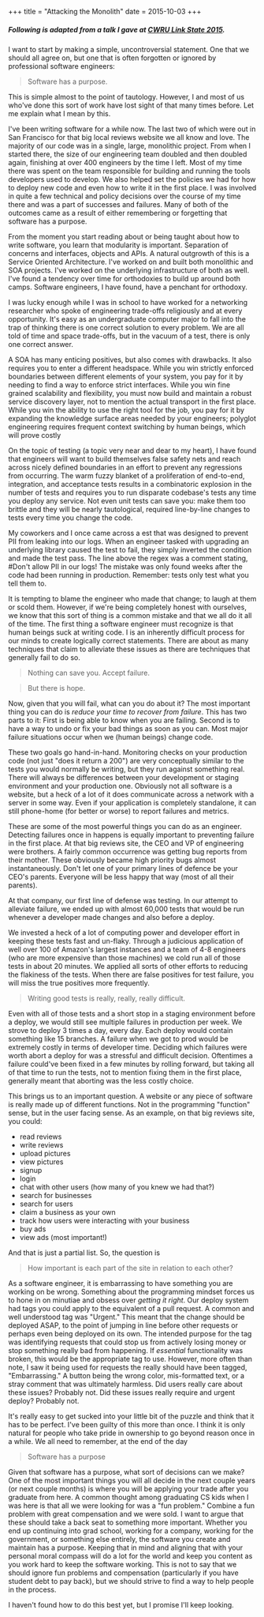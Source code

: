 +++
title = "Attacking the Monolith"
date = 2015-10-03
+++

##### Following is adapted from a talk I gave at [CWRU Link State 2015](http://acm.cwru.edu/acm/conference/2015).

I want to start by making a simple, uncontroversial statement. One that we should all agree on, but one that is often forgotten or ignored by professional software engineers:

> Software has a purpose.

This is simple almost to the point of tautology. However, I and most of us who've done this sort of work have lost sight of that many times before. Let me explain what I mean by this.

I've been writing software for a while now. The last two of which were out in San Francisco for that big local reviews website we all know and love. The majority of our code was in a single, large, monolithic project. From when I started there, the size of our engineering team doubled and then doubled again, finishing at over 400 engineers by the time I left. Most of my time there was spent on the team responsible for building and running the tools developers used to develop. We also helped set the policies we had for how to deploy new code and even how to write it in the first place. I was involved in quite a few technical and policy decisions over the course of my time there and was a part of successes and failures. Many of both of the outcomes came as a result of either remembering or forgetting that software has a purpose.

From the moment you start reading about or being taught about how to write software, you learn that modularity is important. Separation of concerns and interfaces, objects and APIs. A natural outgrowth of this is a Service Oriented Architecture. I've worked on and built both monolithic and SOA projects. I've worked on the underlying infrastructure of both as well. I've found a tendency over time for orthodoxies to build up around both camps. Software engineers, I have found, have a penchant for orthodoxy.

I was lucky enough while I was in school to have worked for a networking researcher who spoke of engineering trade-offs religiously and at every opportunity. It's easy as an undergraduate computer major to fall into the trap of thinking there is one correct solution to every problem. We are all told of time and space trade-offs, but in the vacuum of a test, there is only one correct answer.

A SOA has many enticing positives, but also comes with drawbacks. It also requires you to enter a different headspace. While you win strictly enforced boundaries between different elements of your system, you pay for it by needing to find a way to enforce strict interfaces. While you win fine grained scalability and flexibility, you must now build and maintain a robust service discovery layer, not to mention the actual transport in the first place. While you win the ability to use the right tool for the job, you pay for it by expanding the knowledge surface areas needed by your engineers; polyglot engineering requires frequent context switching by human beings, which will prove costly

On the topic of testing (a topic very near and dear to my heart), I have found that engineers will want to build themselves false safety nets and reach across nicely defined boundaries in an effort to prevent any regressions from occurring. The warm fuzzy blanket of a proliferation of end-to-end, integration, and acceptance tests results in a combinatoric explosion in the number of tests and requires you to run disparate codebase's tests any time you deploy any service. Not even unit tests can save you: make them too brittle and they will be nearly tautological, required line-by-line changes to tests every time you change the code.

My coworkers and I once came across a est that was designed to prevent PII from leaking into our logs. When an engineer tasked with upgrading an underlying library caused the test to fail, they simply inverted the condition and made the test pass. The line above the regex was a comment stating, <span class="code">#Don't allow PII in our logs!</span> The mistake was only found weeks after the code had been running in production. Remember: tests only test what you tell them to.

It is tempting to blame the engineer who made that change; to laugh at them or scold them. However, if we're being completely honest with ourselves, we know that this sort of thing is a common mistake and that we all do it all of the time. The first thing a software engineer must recognize is that human beings suck at writing code. I is an inherently difficult process for our minds to create logically correct statements. There are about as many techniques that claim to alleviate these issues as there are techniques that generally fail to do so.

> Nothing can save you. Accept failure.

> But there is hope.

Now, given that you will fail, what can you do about it? The most important thing you can do is _reduce your time to recover from failure_. This has two parts to it: First is being able to know when you are failing. Second is to have a way to undo or fix your bad things as soon as you can. Most major failure situations occur when we (human beings) change code.

These two goals go hand-in-hand. Monitoring checks on your production code (not just "does it return a 200") are very conceptually similar to the tests you would normally be writing, but they run against something real. There will always be differences between your development or staging environment and your production one. Obviously not all software is a website, but a heck of a lot of it does communicate across a network with a server in some way. Even if your application is completely standalone, it can still phone-home (for better or worse) to report failures and metrics.

These are some of the most powerful things you can do as an engineer. Detecting failures once in happens is equally important to preventing failure in the first place. At that big reviews site, the CEO and VP of engineering were brothers. A fairly common occurrence was getting bug reports from their mother. These obviously became high priority bugs almost instantaneously. Don't let one of your primary lines of defence be your CEO's parents. Everyone will be less happy that way (most of all their parents).

At that company, our first line of defense was testing. In our attempt to alleviate failure, we ended up with almost 60,000 tests that would be run whenever a developer made changes and also before a deploy.

We invested a heck of a lot of computing power and developer effort in keeping these tests fast and un-flaky. Through a judicious application of well over 100 of Amazon's largest instances and a team of 4-8 engineers (who are more expensive than those machines) we cold run all of those tests in about 20 minutes. We applied all sorts of other efforts to reducing the flakiness of the tests. When there are false positives for test failure, you will miss the true positives more frequently.

> Writing good tests is really, really, really difficult.

Even with all of those tests and a short stop in a staging environment before a deploy, we would still see multiple failures in production per week. We strove to deploy 3 times a day, every day. Each deploy would contain something like 15 branches. A failure when we got to prod would be extremely costly in terms of developer time. Deciding which failures were worth abort a deploy for was a stressful and difficult decision. Oftentimes a failure could've been fixed in a few minutes by rolling forward, but taking all of that time to run the tests, not to mention fixing them in the first place, generally meant that aborting was the less costly choice.

This brings us to an important question. A website or any piece of software is really made up of different functions. Not in the programming "function" sense, but in the user facing sense. As an example, on that big reviews site, you could:

- read reviews
- write reviews
- upload pictures
- view pictures
- signup
- login
- chat with other users (how many of you knew we had that?)
- search for businesses
- search for users
- claim a business as your own
- track how users were interacting with your business
- buy ads
- view ads (most important!)

And that is just a partial list. So, the question is

> How important is each part of the site in relation to each other?

As a software engineer, it is embarrassing to have something you are working on be wrong. Something about the programming mindset forces us to hone in on minutiae and obsess over _getting it right_. Our deploy system had tags you could apply to the equivalent of a pull request. A common and well understood tag was "Urgent." This meant that the change should be deployed ASAP, to the point of jumping in line before other requests or perhaps even being deployed on its own. The intended purpose for the tag was identifying requests that could stop us from actively losing money or stop something really bad from happening. If _essential_ functionality was broken, this would be the appropriate tag to use. However, more often than note, I saw it being used for requests the really should have been tagged, "Embarrassing." A button being the wrong color, mis-formatted text, or a stray comment that was ultimately harmless. Did users really care about these issues? Probably not. Did these issues really require and urgent deploy? Probably not.

It's really easy to get sucked into your little bit of the puzzle and think that it has to be perfect. I've been guilty of this more than once. I think it is only natural for people who take pride in ownership to go beyond reason once in a while. We all need to remember, at the end of the day

> Software has a purpose

Given that software has a purpose, what sort of decisions can we make? One of the most important things you will all decide in the next couple years (or next couple months) is where you will be applying your trade after you graduate from here. A common thought among graduating CS kids when I was here is that all we were looking for was a "fun problem." Combine a fun problem with great compensation and we were sold. I want to argue that these should take a back seat to something more important. Whether you end up continuing into grad school, working for a company, working for the government, or something else entirely, the software you create and maintain has a purpose. Keeping that in mind and aligning that with your personal moral compass will do a lot for the world and keep you content as you work hard to keep the software working. This is not to say that we should ignore fun problems and compensation (particularly if you have student debt to pay back), but we should strive to find a way to help people in the process.

I haven't found how to do this best yet, but I promise I'll keep looking.

